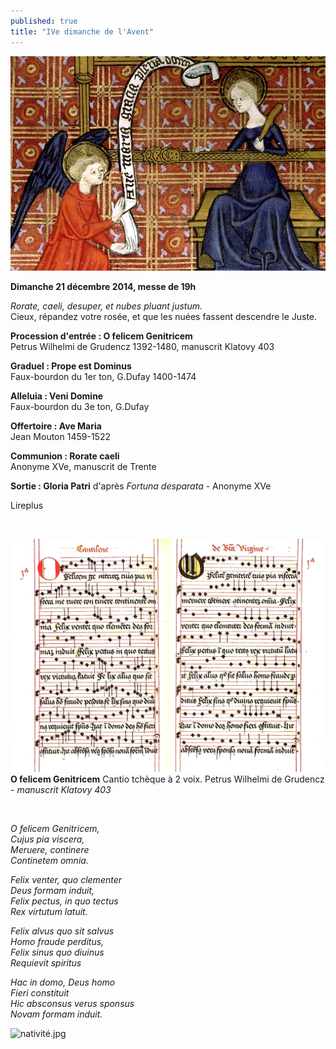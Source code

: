 ```yaml
---
published: true
title: "IVe dimanche de l'Avent"
---
```


![annonciation.jpg](/images/annonciation.jpg)

**Dimanche 21 décembre 2014, messe de 19h**


*Rorate, caeli, desuper, et nubes pluant justum.*  
Cieux, répandez votre rosée, et que les nuées fassent descendre le Juste.

**Procession d'entrée : O felicem Genitricem**  
Petrus Wilhelmi de Grudencz 1392-1480, manuscrit Klatovy 403

**Graduel : Prope est Dominus**  
Faux-bourdon du 1er ton, G.Dufay 1400-1474

**Alleluia : Veni Domine**  
Faux-bourdon du 3e ton, G.Dufay

**Offertoire : Ave Maria**  
Jean Mouton 1459-1522

**Communion : Rorate caeli**  
Anonyme XVe, manuscrit de Trente

**Sortie : Gloria Patri**
d'après *Fortuna desparata* - Anonyme XVe

Lireplus

&nbsp;

![duo-O-felicem.jpg](/images/duo-O-felicem.jpg)
**O felicem Genitricem** Cantio tchèque à 2 voix. Petrus Wilhelmi de Grudencz - *manuscrit Klatovy 403*

&nbsp;

*O felicem Genitricem,  
Cujus pia viscera,  
Meruere, continere  
Continetem omnia.*

*Felix venter, quo clementer  
Deus formam induit,  
Felix pectus, in quo tectus  
Rex virtutum latuit.*

*Felix alvus quo sit salvus  
Homo fraude perditus,  
Felix sinus quo diuinus  
Requievit spiritus*

*Hac in domo, Deus homo  
Fieri constituit  
Hic absconsus verus sponsus  
Novam formam induit.*

![nativité.jpg](/images/nativité.jpg)

